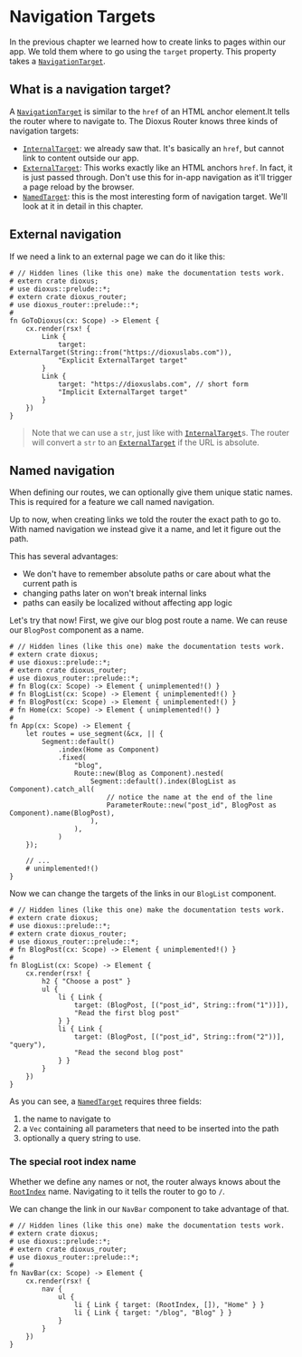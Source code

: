 # Navigation Targets
In the previous chapter we learned how to create links to pages within our app.
We told them where to go using the `target` property. This property takes a
[`NavigationTarget`].

## What is a navigation target?
A [`NavigationTarget`] is similar to the `href` of an HTML anchor element.It
tells the router where to navigate to. The Dioxus Router knows three kinds of
navigation targets:
- [`InternalTarget`]: we already saw that. It's basically an `href`, but cannot
  link to content outside our app.
- [`ExternalTarget`]: This works exactly like an HTML anchors `href`. In fact,
  it is just passed through. Don't use this for in-app navigation as it'll
  trigger a page reload by the browser.
- [`NamedTarget`]: this is the most interesting form of navigation target. We'll look
  at it in detail in this chapter.

## External navigation
If we need a link to an external page we can do it like this:
```rust,no_run
# // Hidden lines (like this one) make the documentation tests work.
# extern crate dioxus;
# use dioxus::prelude::*;
# extern crate dioxus_router;
# use dioxus_router::prelude::*;
#
fn GoToDioxus(cx: Scope) -> Element {
    cx.render(rsx! {
        Link {
            target: ExternalTarget(String::from("https://dioxuslabs.com")),
            "Explicit ExternalTarget target"
        }
        Link {
            target: "https://dioxuslabs.com", // short form
            "Implicit ExternalTarget target"
        }
    })
}
```

> Note that we can use a `str`, just like with [`InternalTarget`]s. The router
> will convert a `str` to an [`ExternalTarget`] if the URL is absolute.

## Named navigation
When defining our routes, we can optionally give them unique static names. This
is required for a feature we call named navigation.

Up to now, when creating links we told the router the exact path to go to. With
named navigation we instead give it a name, and let it figure out the path.

This has several advantages:
- We don't have to remember absolute paths or care about what the current path
  is
- changing paths later on won't break internal links
- paths can easily be localized without affecting app logic

Let's try that now! First, we give our blog post route a name. We can reuse our
`BlogPost` component as a name.
```rust,no_run
# // Hidden lines (like this one) make the documentation tests work.
# extern crate dioxus;
# use dioxus::prelude::*;
# extern crate dioxus_router;
# use dioxus_router::prelude::*;
# fn Blog(cx: Scope) -> Element { unimplemented!() }
# fn BlogList(cx: Scope) -> Element { unimplemented!() }
# fn BlogPost(cx: Scope) -> Element { unimplemented!() }
# fn Home(cx: Scope) -> Element { unimplemented!() }
#
fn App(cx: Scope) -> Element {
    let routes = use_segment(&cx, || {
        Segment::default()
            .index(Home as Component)
            .fixed(
                "blog",
                Route::new(Blog as Component).nested(
                    Segment::default().index(BlogList as Component).catch_all(
                        // notice the name at the end of the line
                        ParameterRoute::new("post_id", BlogPost as Component).name(BlogPost),
                    ),
                ),
            )
    });

    // ...
    # unimplemented!()
}
```

Now we can change the targets of the links in our `BlogList` component.
```rust,no_run
# // Hidden lines (like this one) make the documentation tests work.
# extern crate dioxus;
# use dioxus::prelude::*;
# extern crate dioxus_router;
# use dioxus_router::prelude::*;
# fn BlogPost(cx: Scope) -> Element { unimplemented!() }
#
fn BlogList(cx: Scope) -> Element {
    cx.render(rsx! {
        h2 { "Choose a post" }
        ul {
            li { Link {
                target: (BlogPost, [("post_id", String::from("1"))]),
                "Read the first blog post"
            } }
            li { Link {
                target: (BlogPost, [("post_id", String::from("2"))], "query"),
                "Read the second blog post"
            } }
        }
    })
}
```

As you can see, a [`NamedTarget`] requires three fields:
1. the name to navigate to
2. a `Vec` containing all parameters that need to be inserted into the path
3. optionally a query string to use.


### The special root index name
Whether we define any names or not, the router always knows about the
[`RootIndex`] name. Navigating to it tells the router to go to `/`.

We can change the link in our `NavBar` component to take advantage of that.
```rust,no_run
# // Hidden lines (like this one) make the documentation tests work.
# extern crate dioxus;
# use dioxus::prelude::*;
# extern crate dioxus_router;
# use dioxus_router::prelude::*;
#
fn NavBar(cx: Scope) -> Element {
    cx.render(rsx! {
        nav {
            ul {
                li { Link { target: (RootIndex, []), "Home" } }
                li { Link { target: "/blog", "Blog" } }
            }
        }
    })
}
```


[`ExternalTarget`]: https://docs.rs/dioxus-router/latest/dioxus_router/navigation/enum.NavigationTarget.html#variant.ExternalTarget
[`InternalTarget`]: https://docs.rs/dioxus-router/latest/dioxus_router/navigation/enum.NavigationTarget.html#variant.InternalTarget
[`NamedTarget`]: https://docs.rs/dioxus-router/latest/dioxus_router/navigation/enum.NavigationTarget.html#variant.NamedTarget
[`NavigationTarget`]: https://docs.rs/dioxus-router/latest/dioxus_router/navigation/enum.NavigationTarget.html
[`RootIndex`]: https://docs.rs/dioxus-router/latest/dioxus_router/names/struct.RootIndex.html
